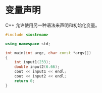 # 变量声明

C++ 允许使用另一种语法来声明和初始化变量。

```cpp
#include <iostream>

using namespace std;

int main(int argc, char const *argv[])
{
    int input1(233);
    double input2(6.66);
    cout << input1 << endl;
    cout << input2 << endl;
    return 0;
}
```

